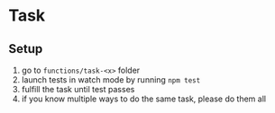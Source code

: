 # Task

## Setup
1. go to `functions/task-<x>` folder
2. launch tests in watch mode by running `npm test`
3. fulfill the task until test passes
4. if you know multiple ways to do the same task, please do them all
